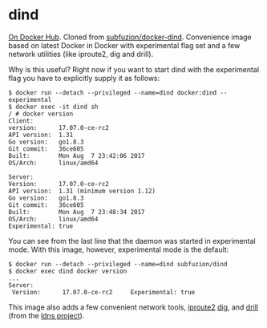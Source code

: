 # dind

[On Docker Hub](https://hub.docker.com/r/subfuzion/dind/). Cloned from [subfuzion/docker-dind](https://github.com/subfuzion/docker-dind).
Convenience image based on latest Docker in Docker with experimental flag set and
a few network utilities (like iproute2, dig and drill).

Why is this useful? Right now if you want to start dind with the experimental flag
you have to explicitly supply it as follows:

    $ docker run --detach --privileged --name=dind docker:dind --experimental
    $ docker exec -it dind sh
    / # docker version
    Client:
    version:      17.07.0-ce-rc2
    API version:  1.31
    Go version:   go1.8.3
    Git commit:   36ce605
    Built:        Mon Aug  7 23:42:06 2017
    OS/Arch:      linux/amd64
    
    Server:
    Version:      17.07.0-ce-rc2
    API version:  1.31 (minimum version 1.12)
    Go version:   go1.8.3
    Git commit:   36ce605
    Built:        Mon Aug  7 23:48:34 2017
    OS/Arch:      linux/amd64
    Experimental: true

You can see from the last line that the daemon was started in experimental mode.
With this image, however, experimental mode is the default:

    $ docker run --detach --privileged --name=dind subfuzion/dind
    $ docker exec dind docker version
    ...
    Server:
     Version:      17.07.0-ce-rc2     Experimental: true

This image also adds a few convenient network tools, [iproute2](http://baturin.org/docs/iproute2/)
[dig](https://linux.die.net/man/1/dig), and [drill](https://linux.die.net/man/1/drill) (from the [ldns project](https://www.nlnetlabs.nl/projects/ldns/)).

